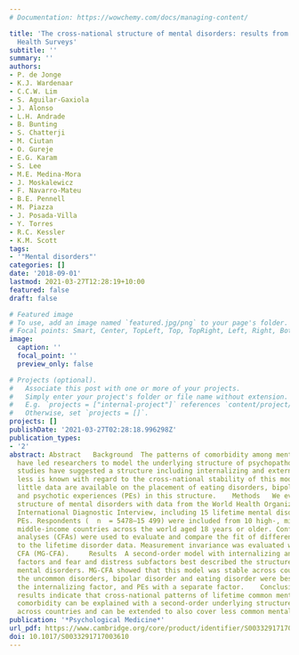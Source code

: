 ```yaml
---
# Documentation: https://wowchemy.com/docs/managing-content/

title: 'The cross-national structure of mental disorders: results from the World Mental
  Health Surveys'
subtitle: ''
summary: ''
authors:
- P. de Jonge
- K.J. Wardenaar
- C.C.W. Lim
- S. Aguilar-Gaxiola
- J. Alonso
- L.H. Andrade
- B. Bunting
- S. Chatterji
- M. Ciutan
- O. Gureje
- E.G. Karam
- S. Lee
- M.E. Medina-Mora
- J. Moskalewicz
- F. Navarro-Mateu
- B.E. Pennell
- M. Piazza
- J. Posada-Villa
- Y. Torres
- R.C. Kessler
- K.M. Scott
tags: 
- '"Mental disorders"'
categories: []
date: '2018-09-01'
lastmod: 2021-03-27T12:28:19+10:00
featured: false
draft: false

# Featured image
# To use, add an image named `featured.jpg/png` to your page's folder.
# Focal points: Smart, Center, TopLeft, Top, TopRight, Left, Right, BottomLeft, Bottom, BottomRight.
image:
  caption: ''
  focal_point: ''
  preview_only: false

# Projects (optional).
#   Associate this post with one or more of your projects.
#   Simply enter your project's folder or file name without extension.
#   E.g. `projects = ["internal-project"]` references `content/project/deep-learning/index.md`.
#   Otherwise, set `projects = []`.
projects: []
publishDate: '2021-03-27T02:28:18.996298Z'
publication_types:
- '2'
abstract: Abstract   Background  The patterns of comorbidity among mental disorders
  have led researchers to model the underlying structure of psychopathology. While
  studies have suggested a structure including internalizing and externalizing disorders,
  less is known with regard to the cross-national stability of this model. Moreover,
  little data are available on the placement of eating disorders, bipolar disorder
  and psychotic experiences (PEs) in this structure.    Methods   We evaluated the
  structure of mental disorders with data from the World Health Organization Composite
  International Diagnostic Interview, including 15 lifetime mental disorders and six
  PEs. Respondents (  n  = 5478–15 499) were included from 10 high-, middle- and lower
  middle-income countries across the world aged 18 years or older. Confirmatory factor
  analyses (CFAs) were used to evaluate and compare the fit of different factor structures
  to the lifetime disorder data. Measurement invariance was evaluated with multigroup
  CFA (MG-CFA).     Results  A second-order model with internalizing and externalizing
  factors and fear and distress subfactors best described the structure of common
  mental disorders. MG-CFA showed that this model was stable across countries. Of
  the uncommon disorders, bipolar disorder and eating disorder were best grouped with
  the internalizing factor, and PEs with a separate factor.    Conclusions  These
  results indicate that cross-national patterns of lifetime common mental-disorder
  comorbidity can be explained with a second-order underlying structure that is stable
  across countries and can be extended to also cover less common mental disorders.
publication: '*Psychological Medicine*'
url_pdf: https://www.cambridge.org/core/product/identifier/S0033291717003610/type/journal_article
doi: 10.1017/S0033291717003610
---
```

